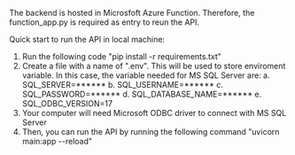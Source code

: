 The backend is hosted in Microsfoft Azure Function. Therefore, the function_app.py is required as entry to reun the API. 

Quick start to run the API in local machine:
1. Run the following code "pip install -r requirements.txt"
2. Create a file with a name of ".env". This will be used to store enviroment variable. In this case, the variable needed for MS SQL Server are:
   a. SQL_SERVER=******
   b. SQL_USERNAME=******
   c. SQL_PASSWORD=******
   d. SQL_DATABASE_NAME=******
   e. SQL_ODBC_VERSION=17
4. Your computer will need Microsoft ODBC driver to connect with MS SQL Server
5. Then, you can run the API by running the following command "uvicorn main:app --reload"
